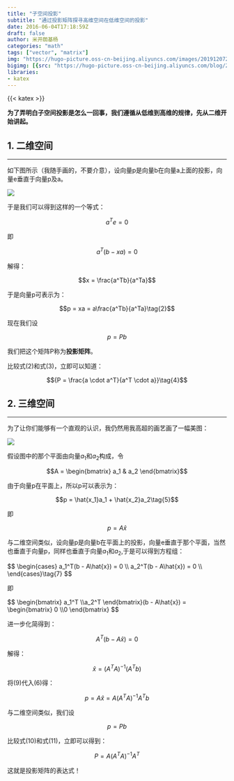 ```yaml
---
title: "子空间投影"
subtitle: "通过投影矩阵探寻高维空间在低维空间的投影"
date: 2016-06-04T17:18:59Z
draft: false 
author: 米开朗基杨
categories: "math"
tags: ["vector", "matrix"]
img: "https://hugo-picture.oss-cn-beijing.aliyuncs.com/images/20191207222759.png"
bigimg: [{src: "https://hugo-picture.oss-cn-beijing.aliyuncs.com/blog/2019-04-27-080627.jpg"}]
libraries:
- katex
---
```


{{< katex >}}

**为了弄明白子空间投影是怎么一回事，我们遵循从低维到高维的规律，先从二维开始讲起。**

## 1. 二维空间

------

如下图所示（我随手画的，不要介意），设向量p是向量b在向量a上面的投影，向量e垂直于向量p及a。

![](https://jsd.onmicrosoft.cn/gh/yangchuansheng/imghosting6@main/uPic/1.png)

于是我们可以得到这样的一个等式：

$$ a^Te = 0 $$

即

$$a^T(b-xa) = 0\tag{1}$$

解得：

$$x = \frac{a^Tb}{a^Ta}$$

于是向量p可表示为：

$$p = xa = a\frac{a^Tb}{a^Ta}\tag{2}$$

现在我们设

$$p = Pb\tag{3}$$

我们把这个矩阵P称为**投影矩阵**。

比较式(2)和式(3)，立即可以知道：

$${P = \frac{a \cdot a^T}{a^T \cdot a}}\tag{4}$$

## 2. 三维空间
------

为了让你们能够有一个直观的认识，我仍然用我高超的画艺画了一幅美图：

![](https://jsd.onmicrosoft.cn/gh/yangchuansheng/imghosting6@main/uPic/3.png)

假设图中的那个平面由向量$a_1$和$a_2$构成，令

$$A = \begin{bmatrix} a_1 & a_2 \end{bmatrix}$$

由于向量p在平面上，所以p可以表示为：

$$p = \hat{x_1}a_1 + \hat{x_2}a_2\tag{5}$$

即

$$p = A\hat{x}\tag{6}$$

与二维空间类似，设向量p是向量b在平面上的投影，向量e垂直于那个平面，当然也垂直于向量p，同样也垂直于向量$a_1$和$a_2$,于是可以得到方程组：

<p>
$$
\begin{cases}
a_1^T(b - A\hat{x}) = 0 \\
a_2^T(b - A\hat{x}) = 0 \\
\end{cases}\tag{7}
$$
</p>

即

<p>
$$
\begin{bmatrix} a_1^T \\a_2^T \end{bmatrix}(b - A\hat{x}) = \begin{bmatrix} 0 \\0 \end{bmatrix}
$$
</p>

进一步化简得到：

$$A^T(b - A\hat{x}) = 0\tag{8}$$

解得：

$$\hat{x} = (A^TA)^{-1}(A^Tb)\tag{9}$$

将(9)代入(6)得：

$$p = A\hat{x} = A(A^TA)^{-1}A^Tb\tag{10}$$

与二维空间类似，我们设

$$p = Pb\tag{11}$$

比较式(10)和式(11)，立即可以得到：

$${P = A(A^TA)^{-1}A^T}\tag{12}$$

这就是投影矩阵的表达式！
